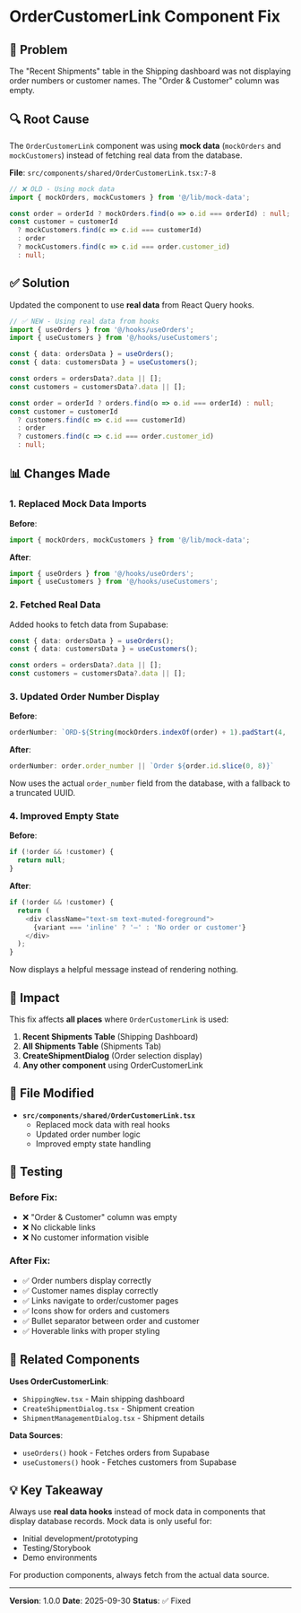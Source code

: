 # OrderCustomerLink Component Fix

## 🐛 Problem

The "Recent Shipments" table in the Shipping dashboard was not displaying order numbers or customer names. The "Order & Customer" column was empty.

## 🔍 Root Cause

The `OrderCustomerLink` component was using **mock data** (`mockOrders` and `mockCustomers`) instead of fetching real data from the database.

**File**: `src/components/shared/OrderCustomerLink.tsx:7-8`

```typescript
// ❌ OLD - Using mock data
import { mockOrders, mockCustomers } from '@/lib/mock-data';

const order = orderId ? mockOrders.find(o => o.id === orderId) : null;
const customer = customerId
  ? mockCustomers.find(c => c.id === customerId)
  : order
  ? mockCustomers.find(c => c.id === order.customer_id)
  : null;
```

## ✅ Solution

Updated the component to use **real data** from React Query hooks.

```typescript
// ✅ NEW - Using real data from hooks
import { useOrders } from '@/hooks/useOrders';
import { useCustomers } from '@/hooks/useCustomers';

const { data: ordersData } = useOrders();
const { data: customersData } = useCustomers();

const orders = ordersData?.data || [];
const customers = customersData?.data || [];

const order = orderId ? orders.find(o => o.id === orderId) : null;
const customer = customerId
  ? customers.find(c => c.id === customerId)
  : order
  ? customers.find(c => c.id === order.customer_id)
  : null;
```

## 📊 Changes Made

### 1. Replaced Mock Data Imports

**Before**:
```typescript
import { mockOrders, mockCustomers } from '@/lib/mock-data';
```

**After**:
```typescript
import { useOrders } from '@/hooks/useOrders';
import { useCustomers } from '@/hooks/useCustomers';
```

### 2. Fetched Real Data

Added hooks to fetch data from Supabase:
```typescript
const { data: ordersData } = useOrders();
const { data: customersData } = useCustomers();

const orders = ordersData?.data || [];
const customers = customersData?.data || [];
```

### 3. Updated Order Number Display

**Before**:
```typescript
orderNumber: `ORD-${String(mockOrders.indexOf(order) + 1).padStart(4, '0')}`
```

**After**:
```typescript
orderNumber: order.order_number || `Order ${order.id.slice(0, 8)}`
```

Now uses the actual `order_number` field from the database, with a fallback to a truncated UUID.

### 4. Improved Empty State

**Before**:
```typescript
if (!order && !customer) {
  return null;
}
```

**After**:
```typescript
if (!order && !customer) {
  return (
    <div className="text-sm text-muted-foreground">
      {variant === 'inline' ? '—' : 'No order or customer'}
    </div>
  );
}
```

Now displays a helpful message instead of rendering nothing.

## 🎯 Impact

This fix affects **all places** where `OrderCustomerLink` is used:

1. **Recent Shipments Table** (Shipping Dashboard)
2. **All Shipments Table** (Shipments Tab)
3. **CreateShipmentDialog** (Order selection display)
4. **Any other component** using OrderCustomerLink

## 📝 File Modified

- **`src/components/shared/OrderCustomerLink.tsx`**
  - Replaced mock data with real hooks
  - Updated order number logic
  - Improved empty state handling

## 🧪 Testing

### Before Fix:
- ❌ "Order & Customer" column was empty
- ❌ No clickable links
- ❌ No customer information visible

### After Fix:
- ✅ Order numbers display correctly
- ✅ Customer names display correctly
- ✅ Links navigate to order/customer pages
- ✅ Icons show for orders and customers
- ✅ Bullet separator between order and customer
- ✅ Hoverable links with proper styling

## 🔗 Related Components

**Uses OrderCustomerLink**:
- `ShippingNew.tsx` - Main shipping dashboard
- `CreateShipmentDialog.tsx` - Shipment creation
- `ShipmentManagementDialog.tsx` - Shipment details

**Data Sources**:
- `useOrders()` hook - Fetches orders from Supabase
- `useCustomers()` hook - Fetches customers from Supabase

## 💡 Key Takeaway

Always use **real data hooks** instead of mock data in components that display database records. Mock data is only useful for:
- Initial development/prototyping
- Testing/Storybook
- Demo environments

For production components, always fetch from the actual data source.

---

**Version**: 1.0.0
**Date**: 2025-09-30
**Status**: ✅ Fixed
